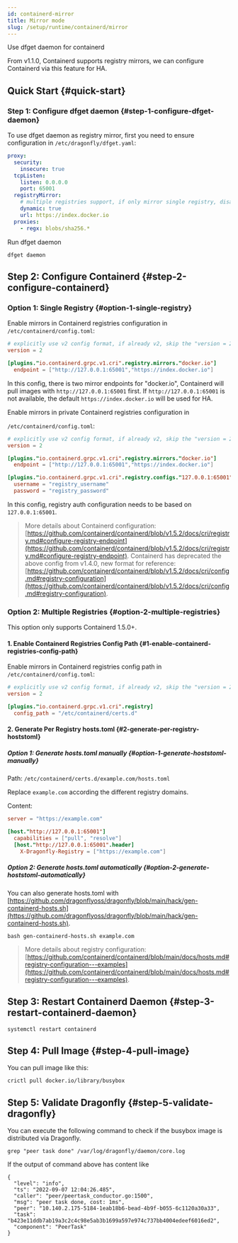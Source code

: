 ```yaml
---
id: containerd-mirror
title: Mirror mode
slug: /setup/runtime/containerd/mirror
---
```


Use dfget daemon for containerd

From v1.1.0, Containerd supports registry mirrors,
we can configure Containerd via this feature for HA.

## Quick Start {#quick-start}

### Step 1: Configure dfget daemon {#step-1-configure-dfget-daemon}

To use dfget daemon as registry mirror,
first you need to ensure configuration in `/etc/dragonfly/dfget.yaml`:

```yaml
proxy:
  security:
    insecure: true
  tcpListen:
    listen: 0.0.0.0
    port: 65001
  registryMirror:
    # multiple registries support, if only mirror single registry, disable this
    dynamic: true
    url: https://index.docker.io
  proxies:
    - regx: blobs/sha256.*
```

Run dfget daemon

```shell
dfget daemon
```

## Step 2: Configure Containerd {#step-2-configure-containerd}

### Option 1: Single Registry {#option-1-single-registry}

Enable mirrors in Containerd registries configuration in
`/etc/containerd/config.toml`:

```toml
# explicitly use v2 config format, if already v2, skip the "version = 2"
version = 2

[plugins."io.containerd.grpc.v1.cri".registry.mirrors."docker.io"]
  endpoint = ["http://127.0.0.1:65001","https://index.docker.io"]
```

In this config, there is two mirror endpoints for "docker.io",
Containerd will pull images with `http://127.0.0.1:65001` first.
If `http://127.0.0.1:65001` is not available,
the default `https://index.docker.io` will be used for HA.

Enable mirrors in private Containerd registries configuration in

`/etc/containerd/config.toml`:

```toml
# explicitly use v2 config format, if already v2, skip the "version = 2"
version = 2

[plugins."io.containerd.grpc.v1.cri".registry.mirrors."docker.io"]
  endpoint = ["http://127.0.0.1:65001","https://index.docker.io"]

[plugins."io.containerd.grpc.v1.cri".registry.configs."127.0.0.1:65001".auth]
  username = "registry_username"
  password = "registry_password"
```

In this config, registry auth configuration needs to be based on `127.0.0.1:65001`.

> More details about Containerd configuration: [https://github.com/containerd/containerd/blob/v1.5.2/docs/cri/registry.md#configure-registry-endpoint](https://github.com/containerd/containerd/blob/v1.5.2/docs/cri/registry.md#configure-registry-endpoint).
> Containerd has deprecated the above config from v1.4.0,
> new format for reference: [https://github.com/containerd/containerd/blob/v1.5.2/docs/cri/config.md#registry-configuration](https://github.com/containerd/containerd/blob/v1.5.2/docs/cri/config.md#registry-configuration).

### Option 2: Multiple Registries {#option-2-multiple-registries}

This option only supports Containerd 1.5.0+.

#### 1. Enable Containerd Registries Config Path {#1-enable-containerd-registries-config-path}

Enable mirrors in Containerd registries config path in
`/etc/containerd/config.toml`:

```toml
# explicitly use v2 config format, if already v2, skip the "version = 2"
version = 2

[plugins."io.containerd.grpc.v1.cri".registry]
  config_path = "/etc/containerd/certs.d"
```

#### 2. Generate Per Registry hosts.toml {#2-generate-per-registry-hoststoml}

##### Option 1: Generate hosts.toml manually {#option-1-generate-hoststoml-manually}

Path: `/etc/containerd/certs.d/example.com/hosts.toml`

Replace `example.com` according the different registry domains.

Content:

```toml
server = "https://example.com"

[host."http://127.0.0.1:65001"]
  capabilities = ["pull", "resolve"]
  [host."http://127.0.0.1:65001".header]
    X-Dragonfly-Registry = ["https://example.com"]
```

##### Option 2: Generate hosts.toml automatically {#option-2-generate-hoststoml-automatically}

You can also generate hosts.toml with [https://github.com/dragonflyoss/dragonfly/blob/main/hack/gen-containerd-hosts.sh](https://github.com/dragonflyoss/dragonfly/blob/main/hack/gen-containerd-hosts.sh).

```shell
bash gen-containerd-hosts.sh example.com
```

> More details about registry configuration: [https://github.com/containerd/containerd/blob/main/docs/hosts.md#registry-configuration---examples](https://github.com/containerd/containerd/blob/main/docs/hosts.md#registry-configuration---examples).

## Step 3: Restart Containerd Daemon {#step-3-restart-containerd-daemon}

```shell
systemctl restart containerd
```

## Step 4: Pull Image {#step-4-pull-image}

You can pull image like this:

```shell
crictl pull docker.io/library/busybox
```

## Step 5: Validate Dragonfly {#step-5-validate-dragonfly}

You can execute the following command to check
if the busybox image is distributed via Dragonfly.

```shell
grep "peer task done" /var/log/dragonfly/daemon/core.log
```

If the output of command above has content like

```shell
{
  "level": "info",
  "ts": "2022-09-07 12:04:26.485",
  "caller": "peer/peertask_conductor.go:1500",
  "msg": "peer task done, cost: 1ms",
  "peer": "10.140.2.175-5184-1eab18b6-bead-4b9f-b055-6c1120a30a33",
  "task": "b423e11ddb7ab19a3c2c4c98e5ab3b1699a597e974c737bb4004edeef6016ed2",
  "component": "PeerTask"
}
```
